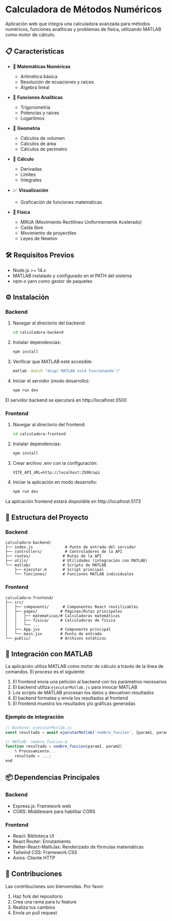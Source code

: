 # Calculadora de Métodos Numéricos

Aplicación web que integra una calculadora avanzada para métodos numéricos, funciones analíticas y problemas de física, utilizando MATLAB como motor de cálculo.

## 📋 Características

- 🧮 **Matemáticas Numéricas**
  - Aritmética básica
  - Resolución de ecuaciones y raíces
  - Álgebra lineal

- 📐 **Funciones Analíticas**
  - Trigonometría
  - Potencias y raíces
  - Logaritmos

- 📏 **Geometría**
  - Cálculos de volumen
  - Cálculos de área
  - Cálculos de perímetro

- 🧠 **Cálculo**
  - Derivadas
  - Límites
  - Integrales

- 📈 **Visualización**
  - Graficación de funciones matemáticas

- 🔬 **Física**
  - MRUA (Movimiento Rectilíneo Uniformemente Acelerado)
  - Caída libre
  - Movimiento de proyectiles
  - Leyes de Newton

## 🛠️ Requisitos Previos

- Node.js >= 14.x
- MATLAB instalado y configurado en el PATH del sistema
- npm o yarn como gestor de paquetes

## ⚙️ Instalación

### Backend

1. Navegar al directorio del backend:
   ```bash
   cd calculadora-backend
   ```

2. Instalar dependencias:
   ```bash
   npm install
   ```

3. Verificar que MATLAB esté accesible:
   ```bash
   matlab -batch "disp('MATLAB está funcionando')"
   ```

4. Iniciar el servidor (modo desarrollo):
   ```bash
   npm run dev
   ```

El servidor backend se ejecutará en http://localhost:3500

### Frontend

1. Navegar al directorio del frontend:
   ```bash
   cd calculadora-frontend
   ```

2. Instalar dependencias:
   ```bash
   npm install
   ```

3. Crear archivo .env con la configuración:
   ```
   VITE_API_URL=http://localhost:3500/api
   ```

4. Iniciar la aplicación en modo desarrollo:
   ```bash
   npm run dev
   ```

La aplicación frontend estará disponible en http://localhost:5173

## 🔧 Estructura del Proyecto

### Backend

```
calculadora-backend/
├── index.js              # Punto de entrada del servidor
├── controllers/          # Controladores de la API
├── routes/              # Rutas de la API
├── utils/               # Utilidades (integración con MATLAB)
└── matlab/              # Scripts de MATLAB
    ├── ejecutar.m       # Script principal
    └── funciones/       # Funciones MATLAB individuales
```

### Frontend

```
calculadora-frontend/
├── src/
│   ├── components/      # Componentes React reutilizables
│   ├── pages/          # Páginas/Rutas principales
│   │   ├── matematicas/# Calculadoras matemáticas
│   │   ├── fisica/     # Calculadoras de física
│   │   └── ...
│   ├── App.jsx         # Componente principal
│   └── main.jsx        # Punto de entrada
└── public/             # Archivos estáticos
```

## 🔄 Integración con MATLAB

La aplicación utiliza MATLAB como motor de cálculo a través de la línea de comandos. El proceso es el siguiente:

1. El frontend envía una petición al backend con los parámetros necesarios
2. El backend utiliza `ejecutarMatlab.js` para invocar MATLAB
3. Los scripts de MATLAB procesan los datos y devuelven resultados
4. El backend formatea y envía los resultados al frontend
5. El frontend muestra los resultados y/o gráficas generadas

### Ejemplo de integración

```javascript
// Backend: ejecutarMatlab.js
const resultado = await ejecutarMatlab('nombre_funcion', [param1, param2]);

// MATLAB: nombre_funcion.m
function resultado = nombre_funcion(param1, param2)
    % Procesamiento...
    resultado = ...;
end
```

## 📦 Dependencias Principales

### Backend
- Express.js: Framework web
- CORS: Middleware para habilitar CORS

### Frontend
- React: Biblioteca UI
- React Router: Enrutamiento
- Better-React-MathJax: Renderizado de fórmulas matemáticas
- Tailwind CSS: Framework CSS
- Axios: Cliente HTTP

## 🤝 Contribuciones

Las contribuciones son bienvenidas. Por favor:

1. Haz fork del repositorio
2. Crea una rama para tu feature
3. Realiza tus cambios
4. Envía un pull request
